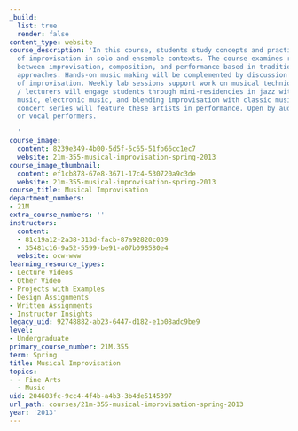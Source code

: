 ```yaml
---
_build:
  list: true
  render: false
content_type: website
course_description: 'In this course, students study concepts and practice techniques
  of improvisation in solo and ensemble contexts. The course examines relationships
  between improvisation, composition, and performance based in traditional and experimental
  approaches. Hands-on music making will be complemented by discussion of the aesthetics
  of improvisation. Weekly lab sessions support work on musical technique. Guest artist
  / lecturers will engage students through mini-residencies in jazz with film, Indian
  music, electronic music, and blending improvisation with classic music; and an accompanying
  concert series will feature these artists in performance. Open by audition to instrumental
  or vocal performers.

  '
course_image:
  content: 8239e349-4b00-5d5f-5c65-51fb66cc1ec7
  website: 21m-355-musical-improvisation-spring-2013
course_image_thumbnail:
  content: ef1cb878-67e8-3671-17c4-530720a9c3de
  website: 21m-355-musical-improvisation-spring-2013
course_title: Musical Improvisation
department_numbers:
- 21M
extra_course_numbers: ''
instructors:
  content:
  - 81c19a12-2a38-313d-facb-87a92820c039
  - 35481c16-9a52-5599-be91-a07b098580e4
  website: ocw-www
learning_resource_types:
- Lecture Videos
- Other Video
- Projects with Examples
- Design Assignments
- Written Assignments
- Instructor Insights
legacy_uid: 92748882-ab23-6447-d182-e1b08adc9be9
level:
- Undergraduate
primary_course_number: 21M.355
term: Spring
title: Musical Improvisation
topics:
- - Fine Arts
  - Music
uid: 204603fc-9cc4-4f4b-a4b3-3b4de5145397
url_path: courses/21m-355-musical-improvisation-spring-2013
year: '2013'
---
```

